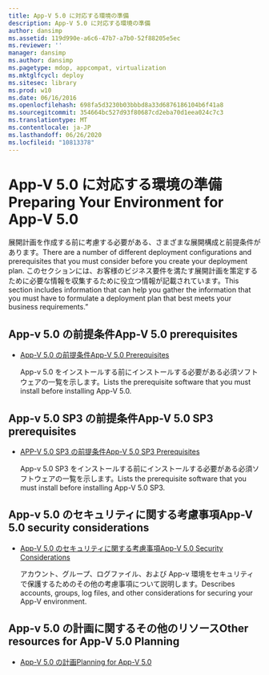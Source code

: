 ```yaml
---
title: App-V 5.0 に対応する環境の準備
description: App-V 5.0 に対応する環境の準備
author: dansimp
ms.assetid: 119d990e-a6c6-47b7-a7b0-52f88205e5ec
ms.reviewer: ''
manager: dansimp
ms.author: dansimp
ms.pagetype: mdop, appcompat, virtualization
ms.mktglfcycl: deploy
ms.sitesec: library
ms.prod: w10
ms.date: 06/16/2016
ms.openlocfilehash: 698fa5d3230b03bbbd8a33d6876186104b6f41a8
ms.sourcegitcommit: 354664bc527d93f80687cd2eba70d1eea024c7c3
ms.translationtype: MT
ms.contentlocale: ja-JP
ms.lasthandoff: 06/26/2020
ms.locfileid: "10813378"
---
```

# <span data-ttu-id="8e280-103">App-V 5.0 に対応する環境の準備</span><span class="sxs-lookup"><span data-stu-id="8e280-103">Preparing Your Environment for App-V 5.0</span></span>


<span data-ttu-id="8e280-104">展開計画を作成する前に考慮する必要がある、さまざまな展開構成と前提条件があります。</span><span class="sxs-lookup"><span data-stu-id="8e280-104">There are a number of different deployment configurations and prerequisites that you must consider before you create your deployment plan.</span></span> <span data-ttu-id="8e280-105">このセクションには、お客様のビジネス要件を満たす展開計画を策定するために必要な情報を収集するために役立つ情報が記載されています。</span><span class="sxs-lookup"><span data-stu-id="8e280-105">This section includes information that can help you gather the information that you must have to formulate a deployment plan that best meets your business requirements.”</span></span>

## <span data-ttu-id="8e280-106">App-v 5.0 の前提条件</span><span class="sxs-lookup"><span data-stu-id="8e280-106">App-V 5.0 prerequisites</span></span>


-   [<span data-ttu-id="8e280-107">App-V 5.0 の前提条件</span><span class="sxs-lookup"><span data-stu-id="8e280-107">App-V 5.0 Prerequisites</span></span>](app-v-50-prerequisites.md)

    <span data-ttu-id="8e280-108">App-v 5.0 をインストールする前にインストールする必要がある必須ソフトウェアの一覧を示します。</span><span class="sxs-lookup"><span data-stu-id="8e280-108">Lists the prerequisite software that you must install before installing App-V 5.0.</span></span>

## <span data-ttu-id="8e280-109">App-v 5.0 SP3 の前提条件</span><span class="sxs-lookup"><span data-stu-id="8e280-109">App-V 5.0 SP3 prerequisites</span></span>


-   [<span data-ttu-id="8e280-110">APP-V 5.0 SP3 の前提条件</span><span class="sxs-lookup"><span data-stu-id="8e280-110">App-V 5.0 SP3 Prerequisites</span></span>](app-v-50-sp3-prerequisites.md)

    <span data-ttu-id="8e280-111">App-v 5.0 SP3 をインストールする前にインストールする必要がある必須ソフトウェアの一覧を示します。</span><span class="sxs-lookup"><span data-stu-id="8e280-111">Lists the prerequisite software that you must install before installing App-V 5.0 SP3.</span></span>

## <span data-ttu-id="8e280-112">App-v 5.0 のセキュリティに関する考慮事項</span><span class="sxs-lookup"><span data-stu-id="8e280-112">App-V 5.0 security considerations</span></span>


-   [<span data-ttu-id="8e280-113">App-V 5.0 のセキュリティに関する考慮事項</span><span class="sxs-lookup"><span data-stu-id="8e280-113">App-V 5.0 Security Considerations</span></span>](app-v-50-security-considerations.md)

    <span data-ttu-id="8e280-114">アカウント、グループ、ログファイル、および App-v 環境をセキュリティで保護するためのその他の考慮事項について説明します。</span><span class="sxs-lookup"><span data-stu-id="8e280-114">Describes accounts, groups, log files, and other considerations for securing your App-V environment.</span></span>






## <a href="" id="other-resources-for-app-v-5-0-planning-"></a><span data-ttu-id="8e280-115">App-v 5.0 の計画に関するその他のリソース</span><span class="sxs-lookup"><span data-stu-id="8e280-115">Other resources for App-V 5.0 Planning</span></span>


-   [<span data-ttu-id="8e280-116">App-V 5.0 の計画</span><span class="sxs-lookup"><span data-stu-id="8e280-116">Planning for App-V 5.0</span></span>](planning-for-app-v-50-rc.md)

 

 





